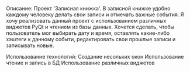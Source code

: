 Описание:
Проект 'Записная книжка'. В записной книжке удобно каждому человеку делать свои записи и отмечать важные события. Я хочу реализовать данный проект с использованием различных виджетов PyQt и чтением из базы данных. Хочется сделать, чтобы пользователь мог выбирать дату и время, оставлять какие-либо хэштеги к данному событи, редактировать свои прошлые записи и записывать новые.


Использование технологий:
Создание несольких окон
Использование чтение и запись в БД
Использование различных виджетов
